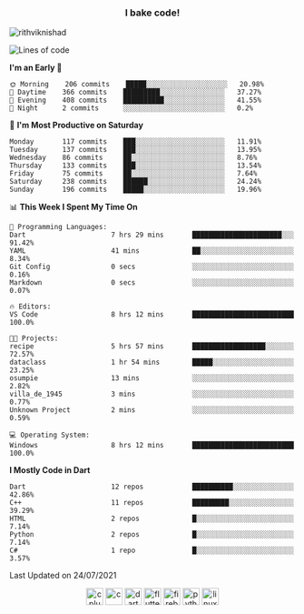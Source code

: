 <h3 align="center">I bake code!</h3>

<p align="left"> <img src="https://komarev.com/ghpvc/?username=rithviknishad" alt="rithviknishad" /> </p>

<!--START_SECTION:waka-->
![Lines of code](https://img.shields.io/badge/From%20Hello%20World%20I%27ve%20Written-697113%20lines%20of%20code-blue)

**I'm an Early 🐤** 

```text
🌞 Morning    206 commits    █████░░░░░░░░░░░░░░░░░░░░   20.98% 
🌆 Daytime    366 commits    █████████░░░░░░░░░░░░░░░░   37.27% 
🌃 Evening    408 commits    ██████████░░░░░░░░░░░░░░░   41.55% 
🌙 Night      2 commits      ░░░░░░░░░░░░░░░░░░░░░░░░░   0.2%

```
📅 **I'm Most Productive on Saturday** 

```text
Monday       117 commits    ███░░░░░░░░░░░░░░░░░░░░░░   11.91% 
Tuesday      137 commits    ███░░░░░░░░░░░░░░░░░░░░░░   13.95% 
Wednesday    86 commits     ██░░░░░░░░░░░░░░░░░░░░░░░   8.76% 
Thursday     133 commits    ███░░░░░░░░░░░░░░░░░░░░░░   13.54% 
Friday       75 commits     ██░░░░░░░░░░░░░░░░░░░░░░░   7.64% 
Saturday     238 commits    ██████░░░░░░░░░░░░░░░░░░░   24.24% 
Sunday       196 commits    █████░░░░░░░░░░░░░░░░░░░░   19.96%

```


📊 **This Week I Spent My Time On** 

```text
💬 Programming Languages: 
Dart                     7 hrs 29 mins       ██████████████████████░░░   91.42% 
YAML                     41 mins             ██░░░░░░░░░░░░░░░░░░░░░░░   8.34% 
Git Config               0 secs              ░░░░░░░░░░░░░░░░░░░░░░░░░   0.16% 
Markdown                 0 secs              ░░░░░░░░░░░░░░░░░░░░░░░░░   0.07%

🔥 Editors: 
VS Code                  8 hrs 12 mins       █████████████████████████   100.0%

🐱‍💻 Projects: 
recipe                   5 hrs 57 mins       ██████████████████░░░░░░░   72.57% 
dataclass                1 hr 54 mins        █████░░░░░░░░░░░░░░░░░░░░   23.25% 
osumpie                  13 mins             ░░░░░░░░░░░░░░░░░░░░░░░░░   2.82% 
villa_de_1945            3 mins              ░░░░░░░░░░░░░░░░░░░░░░░░░   0.77% 
Unknown Project          2 mins              ░░░░░░░░░░░░░░░░░░░░░░░░░   0.59%

💻 Operating System: 
Windows                  8 hrs 12 mins       █████████████████████████   100.0%

```

**I Mostly Code in Dart** 

```text
Dart                     12 repos            ██████████░░░░░░░░░░░░░░░   42.86% 
C++                      11 repos            █████████░░░░░░░░░░░░░░░░   39.29% 
HTML                     2 repos             █░░░░░░░░░░░░░░░░░░░░░░░░   7.14% 
Python                   2 repos             █░░░░░░░░░░░░░░░░░░░░░░░░   7.14% 
C#                       1 repo              █░░░░░░░░░░░░░░░░░░░░░░░░   3.57%

```



 Last Updated on 24/07/2021
<!--END_SECTION:waka-->

<p align="center">
  <img src="https://devicons.github.io/devicon/devicon.git/icons/cplusplus/cplusplus-original.svg" alt="cplusplus" width="30" height="30"/>
  <img src="https://devicons.github.io/devicon/devicon.git/icons/c/c-original.svg" alt="c" width="30" height="30"/>
  <img src="https://www.vectorlogo.zone/logos/dartlang/dartlang-icon.svg" alt="dart" width="30" height="30"/>
  <img src="https://www.vectorlogo.zone/logos/flutterio/flutterio-icon.svg" alt="flutter" width="30" height="30"/> 
  <img src="https://www.vectorlogo.zone/logos/firebase/firebase-icon.svg" alt="firebase" width="30" height="30"/> 
  <img src="https://devicons.github.io/devicon/devicon.git/icons/python/python-original.svg" alt="python" width="30" height="30"/> 
  <img src="https://devicons.github.io/devicon/devicon.git/icons/linux/linux-original.svg" alt="linux" width="30" height="30"/> 
</p>
